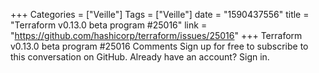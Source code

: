 +++
Categories = ["Veille"]
Tags = ["Veille"]
date = "1590437556"
title = "Terraform v0.13.0 beta program #25016"
link = "https://github.com/hashicorp/terraform/issues/25016"
+++
Terraform v0.13.0 beta program #25016 Comments Sign up for free to subscribe to this conversation on GitHub. Already have an account? Sign in.
